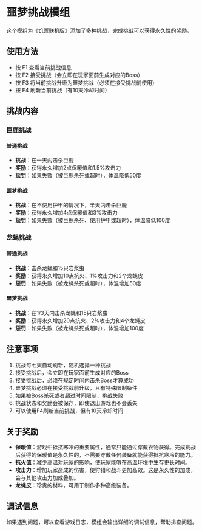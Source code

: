 # 噩梦挑战模组

这个模组为《饥荒联机版》添加了多种挑战，完成挑战可以获得永久性的奖励。

## 使用方法

- 按 F1 查看当前挑战信息
- 按 F2 接受挑战（会立即在玩家面前生成对应的Boss）
- 按 F3 将当前挑战升级为噩梦挑战（必须在接受挑战前使用）
- 按 F4 刷新当前挑战（有10天冷却时间）

## 挑战内容

### 巨鹿挑战
#### 普通挑战
- **挑战**：在一天内击杀巨鹿
- **奖励**：获得永久增加2点保暖值和1.5%攻击力
- **惩罚**：如果失败（被巨鹿杀死或超时），体温降低50度

#### 噩梦挑战
- **挑战**：在不使用护甲的情况下，半天内击杀巨鹿
- **奖励**：获得永久增加4点保暖值和3%攻击力
- **惩罚**：如果失败（被巨鹿杀死、使用护甲或超时），体温降低100度

### 龙蝇挑战
#### 普通挑战
- **挑战**：击杀龙蝇和15只岩浆虫
- **奖励**：获得永久增加10点抗火、1%攻击力和2个龙蝇皮
- **惩罚**：如果失败（被龙蝇杀死或超时），体温增加50度

#### 噩梦挑战
- **挑战**：在1/3天内击杀龙蝇和15只岩浆虫
- **奖励**：获得永久增加20点抗火、2%攻击力和4个龙蝇皮
- **惩罚**：如果失败（被龙蝇杀死或超时），体温增加100度

## 注意事项

1. 挑战每七天自动刷新，随机选择一种挑战
2. 接受挑战后，会立即在玩家面前生成对应的Boss
3. 接受挑战后，必须在规定时间内击杀Boss才算成功
4. 噩梦挑战必须在接受挑战前升级，且有特殊限制条件
5. 如果被Boss杀死或者超过时间限制，挑战失败
6. 挑战状态和奖励会被保存，即使退出游戏也不会丢失
7. 可以使用F4刷新当前挑战，但有10天冷却时间

## 关于奖励

- **保暖值**：游戏中抵抗寒冷的重要属性，通常只能通过穿戴衣物获得。完成挑战后获得的保暖值是永久性的，不需要穿戴任何装备就能获得抵抗寒冷的能力。
- **抗火值**：减少高温对玩家的影响，使玩家能够在高温环境中生存更长时间。
- **攻击力**：增加玩家造成的伤害，使狩猎和战斗更加高效。这是永久性的加成，会与其他攻击力加成叠加。
- **龙蝇皮**：珍贵的材料，可用于制作多种高级装备。

## 调试信息

如果遇到问题，可以查看游戏日志，模组会输出详细的调试信息，帮助排查问题。
